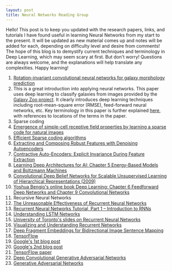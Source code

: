 ```yaml
---
layout: post
title: Neural Networks Reading Group
---
```


Hello! This post is to keep you updated with the research papers, links, and tutorials I have found useful in learning 
Neural Networks from my start to the present. It will be updated as new material comes up and notes will be added for each, depending on difficulty level and desire from comments! The hope of this blog is to demystify current techniques and terminology in Deep Learning, which may seem scary at first. But don't worry! Questions are always welcome, and
the explanations will help translate any complexities. Happy learning!

1. [Rotation-invariant convolutional neural networks for galaxy morphology prediction](http://arxiv.org/pdf/1503.07077.pdf)
  1. This is a great introduction into applying neural networks. This paper uses deep learning to classify galaxies 
     from images provided by the [Galaxy Zoo project](http://www.galaxyzoo.org/). It clearly introduces deep learning 
     techniques including root-mean-square error (RMSE), feed-forward neural networks, etc. Key terminology in this 
     paper is further explained [here](), with references to locations of the terms in the paper.
2. Sparse coding
  1. [Emergence of simple-cell receptive field properties by learning a sparse code for natural images](http://redwood.berkeley.edu/bruno/papers/nature-paper.pdf)  
  2. [Efficient Sparse coding algorithms](http://ai.stanford.edu/~hllee/nips06-sparsecoding.pdf)  
3. [Extracting and Composing Robust Features with Denoising Autoencoders](http://www.cs.toronto.edu/~larocheh/publications/icml-2008-denoising-autoencoders.pdf)  
4. [Contractive Auto-Encoders: Explicit Invariance During Feature Extraction](http://www.icml-2011.org/papers/455_icmlpaper.pdf)  
5. [Learning Deep Architectures for AI: Chapter 5 Energy-Based Models and Boltzmann Machines](http://www.iro.umontreal.ca/~bengioy/papers/ftml.pdf)  
6. [Convolutional Deep Belief Networks for Scalable Unsupervised Learning of Hierarchical Representations (2009)](https://www.cs.princeton.edu/~rajeshr/papers/icml09-ConvolutionalDeepBeliefNetworks.pdf)  
7. [Yoshua Bengio's online book Deep Learning: Chapter 6 Feedforward Deep Networks and Chapter 9 Convolutional Networks](http://goodfeli.github.io/dlbook/)  
8. Recursive Neural Networks
  1. [The Unreasonable Effectiveness of Recurrent Neural Networks](http://karpathy.github.io/2015/05/21/rnn-effectiveness/)  
  2. [Recurrent Neural Networks Tutorial, Part 1 – Introduction to RNNs](http://www.wildml.com/2015/09/recurrent-neural-networks-tutorial-part-1-introduction-to-rnns/)  
  3. [Understanding LSTM Networks](http://colah.github.io/posts/2015-08-Understanding-LSTMs/)  
  4. [University of Toronto's slides on Recurrent Neural Networks](http://www.cs.toronto.edu/~asamir/cifar/Ilya_slides.pdf)  
9. [Visualizing and Understanding Recurrent Networks](http://arxiv.org/pdf/1506.02078v1.pdf)  
10. [Deep Fragment Embeddings for Bidirectional Image Sentence Mapping](http://arxiv.org/pdf/1406.5679v1.pdf)
11. [TensorFlow](http://tensorflow.org/)  
  1. [Google's 1st blog post](https://googleblog.blogspot.com/2015/11/tensorflow-smarter-machine-learning-for.html)
  2. [Google's 2nd blog post](http://googleresearch.blogspot.com/2015/11/tensorflow-googles-latest-machine_9.html)
  3. [TensorFlow paper](http://download.tensorflow.org/paper/whitepaper2015.pdf)
12. [Deep Convolutional Generative Adversarial Networks](http://arxiv.org/abs/1511.06434)
13. [Generative Adversarial Networks](http://papers.nips.cc/paper/5423-generative-adversarial-nets.pdf)

